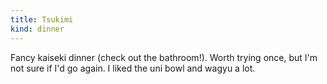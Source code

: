 ```yaml
---
title: Tsukimi
kind: dinner
---
```

Fancy kaiseki dinner (check out the bathroom!). Worth trying once, but I'm not sure if I'd go again. I liked the uni bowl and wagyu a lot.
